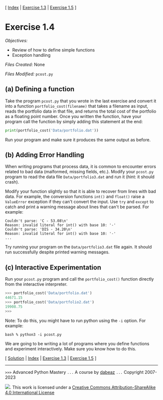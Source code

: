 \[ [Index](index.md) | [Exercise 1.3](ex1_3.md) | [Exercise 1.5](ex1_5.md) \]

# Exercise 1.4

*Objectives:*

- Review of how to define simple functions
- Exception handling

*Files Created:* None

*Files Modified:* `pcost.py`

## (a) Defining a function

Take the program `pcost.py` that you wrote in the last exercise and
convert it into a function `portfolio_cost(filename)` that takes a
filename as input, reads the portfolio data in that file, and returns
the total cost of the portfolio as a floating point number. Once you
written the function, have your program call the function by simply
adding this statement at the end:

```python
print(portfolio_cost('Data/portfolio.dat'))
```

Run your program and make sure it produces the same output as
before.


## (b) Adding Error Handling

When writing programs that process data, it is common to encounter
errors related to bad data (malformed, missing fields, etc.).  Modify
your `pcost.py` program to read the data file `Data/portfolio3.dat`
and run it (hint: it should crash).

Modify your function slightly so that it is able to recover from lines
with bad data.  For example, the conversion functions `int()` and
`float()` raise a `ValueError` exception if they can't convert the
input.  Use `try` and `except` to catch and print a warning message
about lines that can't be parsed.  For example:

```
Couldn't parse: 'C - 53.08\n'
Reason: invalid literal for int() with base 10: '-'
Couldn't parse: 'DIS - 34.20\n'
Reason: invalid literal for int() with base 10: '-'
...
```

Try running your program on the `Data/portfolio3.dat` file
again.   It should run successfully despite printed warning messages.

## (c) Interactive Experimentation

Run your `pcost.py` program and call the
`portfolio_cost()` function directly from the interactive
interpreter.

```python
>>> portfolio_cost('Data/portfolio.dat')
44671.15
>>> portfolio_cost('Data/portfolio2.dat')
19908.75
>>>
```

Note: To do this, you might have to run python using the `-i`
option.  For example:

```
bash % python3 -i pcost.py
```

We are going to be writing a lot of programs where you define
functions and experiment interactively.  Make sure you know how to do
this.

\[ [Solution](soln1_4.md) | [Index](index.md) | [Exercise 1.3](ex1_3.md) | [Exercise 1.5](ex1_5.md) \]

----
`>>>` Advanced Python Mastery
`...` A course by [dabeaz](https://www.dabeaz.com)
`...` Copyright 2007-2023

![](https://i.creativecommons.org/l/by-sa/4.0/88x31.png). This work is licensed under a [Creative Commons Attribution-ShareAlike 4.0 International License](http://creativecommons.org/licenses/by-sa/4.0/)
